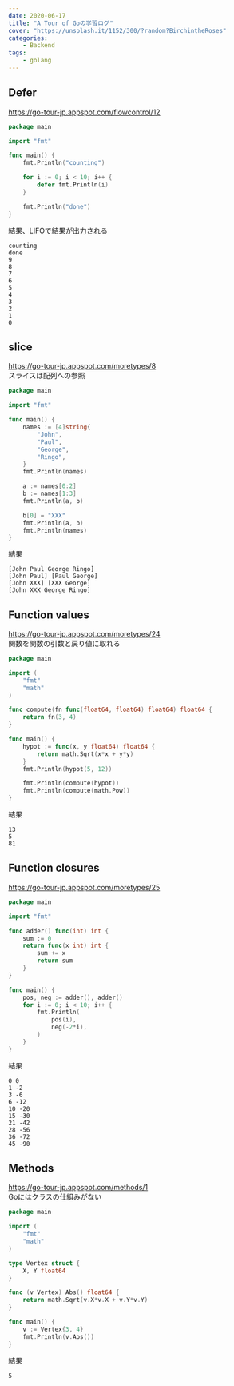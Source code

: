 ```yaml
---
date: 2020-06-17
title: "A Tour of Goの学習ログ"
cover: "https://unsplash.it/1152/300/?random?BirchintheRoses"
categories: 
    - Backend
tags:
    - golang 
---
```


## Defer

https://go-tour-jp.appspot.com/flowcontrol/12

```go
package main

import "fmt"

func main() {
	fmt.Println("counting")

	for i := 0; i < 10; i++ {
		defer fmt.Println(i)
	}

	fmt.Println("done")
}
```

結果、LIFOで結果が出力される

```
counting
done
9
8
7
6
5
4
3
2
1
0
```

## slice

https://go-tour-jp.appspot.com/moretypes/8  
スライスは配列への参照

```go
package main

import "fmt"

func main() {
	names := [4]string{
		"John",
		"Paul",
		"George",
		"Ringo",
	}
	fmt.Println(names)

	a := names[0:2]
	b := names[1:3]
	fmt.Println(a, b)

	b[0] = "XXX"
	fmt.Println(a, b)
	fmt.Println(names)
}
```

結果

```
[John Paul George Ringo]
[John Paul] [Paul George]
[John XXX] [XXX George]
[John XXX George Ringo]
```

## Function values

https://go-tour-jp.appspot.com/moretypes/24  
関数を関数の引数と戻り値に取れる

```go
package main

import (
	"fmt"
	"math"
)

func compute(fn func(float64, float64) float64) float64 {
	return fn(3, 4)
}

func main() {
	hypot := func(x, y float64) float64 {
		return math.Sqrt(x*x + y*y)
	}
	fmt.Println(hypot(5, 12))

	fmt.Println(compute(hypot))
	fmt.Println(compute(math.Pow))
}
```

 結果

```
13
5
81
```

## Function closures

https://go-tour-jp.appspot.com/moretypes/25

```go
package main

import "fmt"

func adder() func(int) int {
	sum := 0
	return func(x int) int {
		sum += x
		return sum
	}
}

func main() {
	pos, neg := adder(), adder()
	for i := 0; i < 10; i++ {
		fmt.Println(
			pos(i),
			neg(-2*i),
		)
	}
}
```

結果

```
0 0
1 -2
3 -6
6 -12
10 -20
15 -30
21 -42
28 -56
36 -72
45 -90
```

## Methods

https://go-tour-jp.appspot.com/methods/1  
Goにはクラスの仕組みがない

```go
package main

import (
	"fmt"
	"math"
)

type Vertex struct {
	X, Y float64
}

func (v Vertex) Abs() float64 {
	return math.Sqrt(v.X*v.X + v.Y*v.Y)
}

func main() {
	v := Vertex{3, 4}
	fmt.Println(v.Abs())
}
```

結果

```
5
```